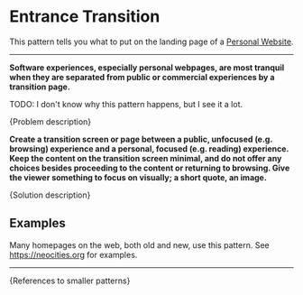 # Entrance Transition

This pattern tells you what to put on the landing page of a [Personal
Website](./personal-website.md).

---

**Software experiences, especially personal webpages, are most
tranquil when they are separated from public or commercial experiences
by a transition page.**

TODO: I don't know why this pattern happens, but I see it a lot.

{Problem description}

**Create a transition screen or page between a public, unfocused
(e.g. browsing) experience and a personal, focused (e.g. reading)
experience. Keep the content on the transition screen minimal, and
do not offer any choices besides proceeding to the content or
returning to browsing. Give the viewer something to focus on visually;
a short quote, an image.**

{Solution description}

## Examples

Many homepages on the web, both old and new, use this pattern.
See https://neocities.org for examples.

---

{References to smaller patterns}
